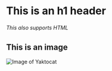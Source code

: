 # This is an h1 header
<h6>This also supports HTML</h6>

<h2>This is an image</h2>

![Image of Yaktocat](https://octodex.github.com/images/yaktocat.png)
